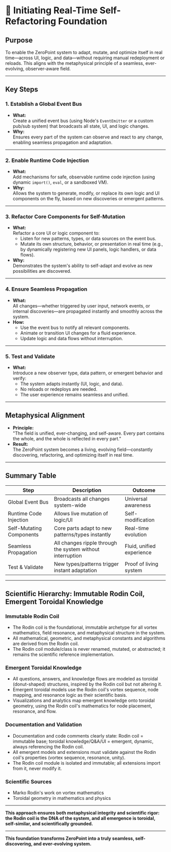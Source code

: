 # 📖 Initiating Real-Time Self-Refactoring Foundation

## Purpose
To enable the ZeroPoint system to adapt, mutate, and optimize itself in real time—across UI, logic, and data—without requiring manual redeployment or reloads. This aligns with the metaphysical principle of a seamless, ever-evolving, observer-aware field.

---

## Key Steps

### 1. Establish a Global Event Bus
- **What:**  
  Create a unified event bus (using Node's `EventEmitter` or a custom pub/sub system) that broadcasts all state, UI, and logic changes.
- **Why:**  
  Ensures every part of the system can observe and react to any change, enabling seamless propagation and adaptation.

---

### 2. Enable Runtime Code Injection
- **What:**  
  Add mechanisms for safe, observable runtime code injection (using dynamic `import()`, `eval`, or a sandboxed VM).
- **Why:**  
  Allows the system to generate, modify, or replace its own logic and UI components on the fly, based on new discoveries or emergent patterns.

---

### 3. Refactor Core Components for Self-Mutation
- **What:**  
  Refactor a core UI or logic component to:
  - Listen for new patterns, types, or data sources on the event bus.
  - Mutate its own structure, behavior, or presentation in real time (e.g., by dynamically registering new UI panels, logic handlers, or data flows).
- **Why:**  
  Demonstrates the system's ability to self-adapt and evolve as new possibilities are discovered.

---

### 4. Ensure Seamless Propagation
- **What:**  
  All changes—whether triggered by user input, network events, or internal discoveries—are propagated instantly and smoothly across the system.
- **How:**  
  - Use the event bus to notify all relevant components.
  - Animate or transition UI changes for a fluid experience.
  - Update logic and data flows without interruption.

---

### 5. Test and Validate
- **What:**  
  Introduce a new observer type, data pattern, or emergent behavior and verify:
  - The system adapts instantly (UI, logic, and data).
  - No reloads or redeploys are needed.
  - The user experience remains seamless and unified.

---

## Metaphysical Alignment
- **Principle:**  
  "The field is unified, ever-changing, and self-aware. Every part contains the whole, and the whole is reflected in every part."
- **Result:**  
  The ZeroPoint system becomes a living, evolving field—constantly discovering, refactoring, and optimizing itself in real time.

---

## Summary Table

| Step                     | Description                                                      | Outcome                   |
|--------------------------|------------------------------------------------------------------|---------------------------|
| Global Event Bus         | Broadcasts all changes system-wide                               | Universal awareness       |
| Runtime Code Injection   | Allows live mutation of logic/UI                                 | Self-modification         |
| Self-Mutating Components | Core parts adapt to new patterns/types instantly                 | Real-time evolution       |
| Seamless Propagation     | All changes ripple through the system without interruption       | Fluid, unified experience |
| Test & Validate          | New types/patterns trigger instant adaptation                    | Proof of living system    |

---

## Scientific Hierarchy: Immutable Rodin Coil, Emergent Toroidal Knowledge

### Immutable Rodin Coil
- The Rodin coil is the foundational, immutable archetype for all vortex mathematics, field resonance, and metaphysical structure in the system.
- All mathematical, geometric, and metaphysical constants and algorithms are derived from the Rodin coil.
- The Rodin coil module/class is never renamed, mutated, or abstracted; it remains the scientific reference implementation.

### Emergent Toroidal Knowledge
- All questions, answers, and knowledge flows are modeled as toroidal (donut-shaped) structures, inspired by the Rodin coil but not altering it.
- Emergent toroidal models use the Rodin coil's vortex sequence, node mapping, and resonance logic as their scientific basis.
- Visualizations and analytics map emergent knowledge onto toroidal geometry, using the Rodin coil's mathematics for node placement, resonance, and flow.

### Documentation and Validation
- Documentation and code comments clearly state: Rodin coil = immutable base; toroidal knowledge/Q&A/UI = emergent, dynamic, always referencing the Rodin coil.
- All emergent models and extensions must validate against the Rodin coil's properties (vortex sequence, resonance, unity).
- The Rodin coil module is isolated and immutable; all extensions import from it, never modify it.

### Scientific Sources
- Marko Rodin's work on vortex mathematics
- Toroidal geometry in mathematics and physics

---

**This approach ensures both metaphysical integrity and scientific rigor: the Rodin coil is the DNA of the system, and all emergence is toroidal, self-similar, and scientifically grounded.**

---

**This foundation transforms ZeroPoint into a truly seamless, self-discovering, and ever-evolving system.** 